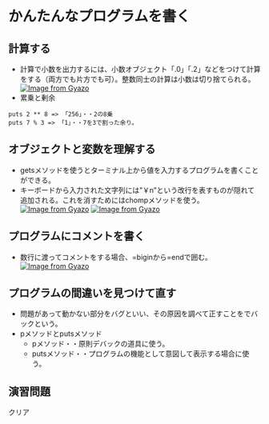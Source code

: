 # かんたんなプログラムを書く
## 計算する
- 計算で小数を出力するには、小数オブジェクト「.0」「.2」などをつけて計算をする（両方でも片方でも可）。整数同士の計算は小数は切り捨てられる。   
[![Image from Gyazo](https://i.gyazo.com/01ad78e2d4416cd5b9be5f04b1b314ad.png)](https://gyazo.com/01ad78e2d4416cd5b9be5f04b1b314ad)
- 累乗と剰余
```
puts 2 ** 8 => 「256」・・2の8乗
puts 7 % 3 => 「1」・・7を3で割った余り。
```
## オブジェクトと変数を理解する
- getsメソッドを使うとターミナル上から値を入力するプログラムを書くことができる。
- キーボードから入力された文字列には”￥n”という改行を表すものが隠れて追加される。これを消すためにはchompメソッドを使う。
[![Image from Gyazo](https://i.gyazo.com/732602e0275d1d3b1b3fb2b04475ede9.png)](https://gyazo.com/732602e0275d1d3b1b3fb2b04475ede9)
[![Image from Gyazo](https://i.gyazo.com/50b6c9c4b35034474c516be992236550.png)](https://gyazo.com/50b6c9c4b35034474c516be992236550)
## プログラムにコメントを書く
- 数行に渡ってコメントをする場合、=biginから=endで囲む。  
[![Image from Gyazo](https://i.gyazo.com/d9312ed84bd3f68c7ae6a9632ba03201.png)](https://gyazo.com/d9312ed84bd3f68c7ae6a9632ba03201)
## プログラムの間違いを見つけて直す
- 問題があって動かない部分をバグといい、その原因を調べて正すことをでバックという。
- pメソッドとputsメソッド
  - pメソッド・・原則デバックの道具に使う。
  - putsメソッド・・プログラムの機能として意図して表示する場合に使う。

## 演習問題　
クリア
